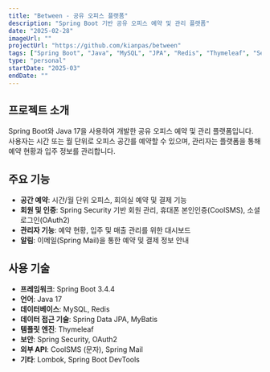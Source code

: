 ```yaml
---
title: "Between - 공유 오피스 플랫폼"
description: "Spring Boot 기반 공유 오피스 예약 및 관리 플랫폼"
date: "2025-02-28"
imageUrl: ""
projectUrl: "https://github.com/kianpas/between"
tags: ["Spring Boot", "Java", "MySQL", "JPA", "Redis", "Thymeleaf", "Security"]
type: "personal"
startDate: "2025-03"
endDate: ""
---
```


## 프로젝트 소개

Spring Boot와 Java 17을 사용하여 개발한 공유 오피스 예약 및 관리 플랫폼입니다. 사용자는 시간 또는 월 단위로 오피스 공간를 예약할 수 있으며, 관리자는 플랫폼을 통해 예약 현황과 입주 정보를 관리합니다.

## 주요 기능

- **공간 예약**: 시간/월 단위 오피스, 회의실 예약 및 결제 기능
- **회원 및 인증**: Spring Security 기반 회원 관리, 휴대폰 본인인증(CoolSMS), 소셜 로그인(OAuth2)
- **관리자 기능**: 예약 현황, 입주 및 매출 관리를 위한 대시보드
- **알림**: 이메일(Spring Mail)을 통한 예약 및 결제 정보 안내

## 사용 기술

- **프레임워크**: Spring Boot 3.4.4
- **언어**: Java 17
- **데이터베이스**: MySQL, Redis
- **데이터 접근 기술**: Spring Data JPA, MyBatis
- **템플릿 엔진**: Thymeleaf
- **보안**: Spring Security, OAuth2
- **외부 API**: CoolSMS (문자), Spring Mail
- **기타**: Lombok, Spring Boot DevTools
